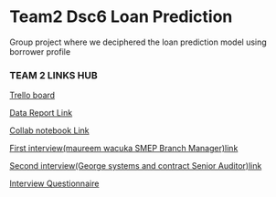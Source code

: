 # Team2 Dsc6 Loan Prediction
Group project where we deciphered the loan prediction model using borrower profile
<h3>TEAM 2 LINKS HUB</h3>

<a href='https://trello.com/b/doZfBZIB/team2-tracking-template'>Trello board</a>

<a href='https://docs.google.com/document/d/1cdXo_8915Q9j0kt1lbFR93BNlnSFpBaVEV6AAKQYxjE/edit?ts=601a48fd'>Data Report Link</a>

<a href='https://colab.research.google.com/drive/1m1QrwFks1kDnJafWOO-hTZNaYVlFB9Xp#scrollTo=qGZNt0uDslW8'>Collab notebook  Link</a>

<a href='https://drive.google.com/file/d/1rTDF0z18xOx9H5IS_zUuOPnf9GX-hLdc/view?usp=sharing'>First interview(maureem wacuka SMEP Branch Manager)link</a>

<a href='https://drive.google.com/file/d/1-MsyzZiql-uZIAbKt-5uw0wPkOeZCZ0Z/view?usp=sharing'>Second interview(George systems and contract Senior Auditor)link</a>


<a href='https://docs.google.com/document/d/1Qnvcx6HDZ_kBRmFWkxszyabUvYT4FasFhXhYp7bQI7s/edit?usp=sharing'>Interview Questionnaire</a>
